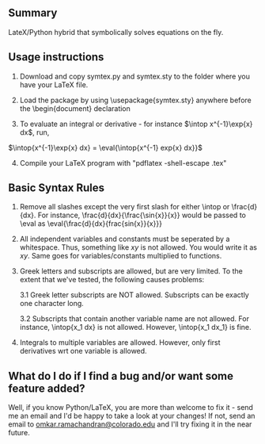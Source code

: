 ## Summary

LateX/Python hybrid that symbolically solves equations on the fly.

## Usage instructions

1. Download and copy symtex.py and symtex.sty to the folder where you have 
your LaTeX file.

2. Load the package by using \usepackage{symtex.sty} anywhere before the 
\begin{document} declaration

3. To evaluate an integral or derivative - for instance 
$\intop x^{-1}\exp{x} dx$, run,

$\intop{x^{-1}\exp{x} dx} = \eval{\intop{x^{-1} exp{x} dx}}$

4. Compile your LaTeX program with "pdflatex -shell-escape <filename>.tex"

## Basic Syntax Rules

1. Remove all slashes except the very first slash for either \intop or
\frac{d}{dx}. For instance, \frac{d}{dx}{\frac{\sin{x}}{x}} would be passed to
\eval as \eval{\frac{d}{dx}{frac{sin{x}}{x}}}

2. All independent variables and constants must be seperated by a whitespace. Thus,
something like $xy$ is not allowed. You would write it as $x y$. Same goes for
variables/constants multiplied to functions.

3. Greek letters and subscripts are allowed, but are very limited. To the extent
that we've tested, the following causes problems:
	
	3.1 Greek letter subscripts are NOT allowed. Subscripts can be exactly one
	character long.

	3.2 Subscripts that contain another variable name are not allowed. For instance,
	\intop{x_1 dx} is not allowed. However, \intop{x_1 dx_1} is fine.

4. Integrals to multiple variables are allowed. However, only first derivatives
wrt one variable is allowed.

## What do I do if I find a bug and/or want some feature added?

Well, if you know Python/LaTeX, you are more than welcome to fix it - send me 
an email and I'd be happy to take a look at your changes! If not, send
an email to omkar.ramachandran@colorado.edu and I'll try fixing it in the near
future. 
